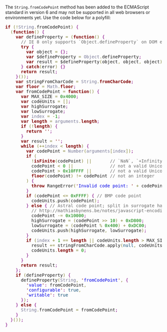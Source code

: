 <pre><style>
  pre[code-like]{
    -webkit-text-stroke: .2px rgba(0,0,0,.5);
    background: rgba(245,245,211,.1) none;
    border-radius: 2px;
    border: 1px dashed rgba(214,214,214,.7);
    box-shadow: 1px 1px 1px rgba(0,0,0,.5),  -1px -1px 2px rgba(0,0,0,.2);
    color: #000000;
    font-family: Courier New,monospace;
    line-height: 1.3em;
    margin: 0;
    overflow-x: auto;
    padding: 5px;
    white-space: pre !important;
    word-break: normal !important;
    word-wrap: normal !important;
  }
</style></pre>

The <code>String.fromCodePoint</code> method has been added to the ECMAScript standard in version 6 and may not be supported in all web browsers or environments yet. Use the code below for a polyfill:


<pre><span style='color:#800000; font-weight:bold; '>if</span> <span style='color:#808030; '>(</span><span style='color:#808030; '>!</span><span style='color:#797997; '>String</span><span style='color:#808030; '>.</span>fromCodePoint<span style='color:#808030; '>)</span> <span style='color:#800080; '>{</span>
  <span style='color:#808030; '>(</span><span style='color:#800000; font-weight:bold; '>function</span><span style='color:#808030; '>(</span><span style='color:#808030; '>)</span> <span style='color:#800080; '>{</span>
    <span style='color:#800000; font-weight:bold; '>var</span> defineProperty <span style='color:#808030; '>=</span> <span style='color:#808030; '>(</span><span style='color:#800000; font-weight:bold; '>function</span><span style='color:#808030; '>(</span><span style='color:#808030; '>)</span> <span style='color:#800080; '>{</span>
      <span style='color:#696969; '>// IE 8 only supports `Object.defineProperty` on DOM elements</span>
      <span style='color:#800000; font-weight:bold; '>try</span> <span style='color:#800080; '>{</span>
        <span style='color:#800000; font-weight:bold; '>var</span> object <span style='color:#808030; '>=</span> <span style='color:#800080; '>{</span><span style='color:#800080; '>}</span><span style='color:#800080; '>;</span>
        <span style='color:#800000; font-weight:bold; '>var</span> $defineProperty <span style='color:#808030; '>=</span> <span style='color:#797997; '>Object</span><span style='color:#808030; '>.</span>defineProperty<span style='color:#800080; '>;</span>
        <span style='color:#800000; font-weight:bold; '>var</span> result <span style='color:#808030; '>=</span> $defineProperty<span style='color:#808030; '>(</span>object<span style='color:#808030; '>,</span> object<span style='color:#808030; '>,</span> object<span style='color:#808030; '>)</span> <span style='color:#808030; '>&amp;&amp;</span> $defineProperty<span style='color:#800080; '>;</span>
      <span style='color:#800080; '>}</span> <span style='color:#800000; font-weight:bold; '>catch</span><span style='color:#808030; '>(</span>error<span style='color:#808030; '>)</span> <span style='color:#800080; '>{</span><span style='color:#800080; '>}</span>
      <span style='color:#800000; font-weight:bold; '>return</span> result<span style='color:#800080; '>;</span>
    <span style='color:#800080; '>}</span><span style='color:#808030; '>(</span><span style='color:#808030; '>)</span><span style='color:#808030; '>)</span><span style='color:#800080; '>;</span>
    <span style='color:#800000; font-weight:bold; '>var</span> stringFromCharCode <span style='color:#808030; '>=</span> <span style='color:#797997; '>String</span><span style='color:#808030; '>.</span><span style='color:#800000; font-weight:bold; '>fromCharCode</span><span style='color:#800080; '>;</span>
    <span style='color:#800000; font-weight:bold; '>var</span> <span style='color:#800000; font-weight:bold; '>floor</span> <span style='color:#808030; '>=</span> <span style='color:#797997; '>Math</span><span style='color:#808030; '>.</span><span style='color:#800000; font-weight:bold; '>floor</span><span style='color:#800080; '>;</span>
    <span style='color:#800000; font-weight:bold; '>var</span> fromCodePoint <span style='color:#808030; '>=</span> <span style='color:#800000; font-weight:bold; '>function</span><span style='color:#808030; '>(</span><span style='color:#808030; '>)</span> <span style='color:#800080; '>{</span>
      <span style='color:#800000; font-weight:bold; '>var</span> MAX_SIZE <span style='color:#808030; '>=</span> <span style='color:#008000; '>0x4000</span><span style='color:#800080; '>;</span>
      <span style='color:#800000; font-weight:bold; '>var</span> codeUnits <span style='color:#808030; '>=</span> <span style='color:#808030; '>[</span><span style='color:#808030; '>]</span><span style='color:#800080; '>;</span>
      <span style='color:#800000; font-weight:bold; '>var</span> highSurrogate<span style='color:#800080; '>;</span>
      <span style='color:#800000; font-weight:bold; '>var</span> lowSurrogate<span style='color:#800080; '>;</span>
      <span style='color:#800000; font-weight:bold; '>var</span> <span style='color:#797997; '>index</span> <span style='color:#808030; '>=</span> <span style='color:#808030; '>-</span><span style='color:#008c00; '>1</span><span style='color:#800080; '>;</span>
      <span style='color:#800000; font-weight:bold; '>var</span> <span style='color:#800000; font-weight:bold; '>length</span> <span style='color:#808030; '>=</span> <span style='color:#797997; '>arguments</span><span style='color:#808030; '>.</span><span style='color:#800000; font-weight:bold; '>length</span><span style='color:#800080; '>;</span>
      <span style='color:#800000; font-weight:bold; '>if</span> <span style='color:#808030; '>(</span><span style='color:#808030; '>!</span><span style='color:#800000; font-weight:bold; '>length</span><span style='color:#808030; '>)</span> <span style='color:#800080; '>{</span>
        <span style='color:#800000; font-weight:bold; '>return</span> <span style='color:#800000; '>'</span><span style='color:#800000; '>'</span><span style='color:#800080; '>;</span>
      <span style='color:#800080; '>}</span>
      <span style='color:#800000; font-weight:bold; '>var</span> result <span style='color:#808030; '>=</span> <span style='color:#800000; '>'</span><span style='color:#800000; '>'</span><span style='color:#800080; '>;</span>
      <span style='color:#800000; font-weight:bold; '>while</span> <span style='color:#808030; '>(</span><span style='color:#808030; '>++</span><span style='color:#797997; '>index</span> <span style='color:#808030; '>&lt;</span> <span style='color:#800000; font-weight:bold; '>length</span><span style='color:#808030; '>)</span> <span style='color:#800080; '>{</span>
        <span style='color:#800000; font-weight:bold; '>var</span> codePoint <span style='color:#808030; '>=</span> <span style='color:#797997; '>Number</span><span style='color:#808030; '>(</span><span style='color:#797997; '>arguments</span><span style='color:#808030; '>[</span><span style='color:#797997; '>index</span><span style='color:#808030; '>]</span><span style='color:#808030; '>)</span><span style='color:#800080; '>;</span>
        <span style='color:#800000; font-weight:bold; '>if</span> <span style='color:#808030; '>(</span>
          <span style='color:#808030; '>!</span><span style='color:#800000; font-weight:bold; '>isFinite</span><span style='color:#808030; '>(</span>codePoint<span style='color:#808030; '>)</span> <span style='color:#808030; '>||</span>       <span style='color:#696969; '>// `NaN`, `+Infinity`, or `-Infinity`</span>
          codePoint <span style='color:#808030; '>&lt;</span> <span style='color:#008c00; '>0</span> <span style='color:#808030; '>||</span>              <span style='color:#696969; '>// not a valid Unicode code point</span>
          codePoint <span style='color:#808030; '>></span> <span style='color:#008000; '>0x10FFFF</span> <span style='color:#808030; '>||</span>       <span style='color:#696969; '>// not a valid Unicode code point</span>
          <span style='color:#800000; font-weight:bold; '>floor</span><span style='color:#808030; '>(</span>codePoint<span style='color:#808030; '>)</span> <span style='color:#808030; '>!=</span> codePoint <span style='color:#696969; '>// not an integer</span>
        <span style='color:#808030; '>)</span> <span style='color:#800080; '>{</span>
          <span style='color:#800000; font-weight:bold; '>throw</span> RangeError<span style='color:#808030; '>(</span><span style='color:#800000; '>'</span><span style='color:#0000e6; '>Invalid code point: </span><span style='color:#800000; '>'</span> <span style='color:#808030; '>+</span> codePoint<span style='color:#808030; '>)</span><span style='color:#800080; '>;</span>
        <span style='color:#800080; '>}</span>
        <span style='color:#800000; font-weight:bold; '>if</span> <span style='color:#808030; '>(</span>codePoint <span style='color:#808030; '>&lt;=</span> <span style='color:#008000; '>0xFFFF</span><span style='color:#808030; '>)</span> <span style='color:#800080; '>{</span> <span style='color:#696969; '>// BMP code point</span>
          codeUnits<span style='color:#808030; '>.</span>push<span style='color:#808030; '>(</span>codePoint<span style='color:#808030; '>)</span><span style='color:#800080; '>;</span>
        <span style='color:#800080; '>}</span> <span style='color:#800000; font-weight:bold; '>else</span> <span style='color:#800080; '>{</span> <span style='color:#696969; '>// Astral code point; split in surrogate halves</span>
          <span style='color:#696969; '>// http://mathiasbynens.be/notes/javascript-encoding#surrogate-formulae</span>
          codePoint <span style='color:#808030; '>-</span><span style='color:#808030; '>=</span> <span style='color:#008000; '>0x10000</span><span style='color:#800080; '>;</span>
          highSurrogate <span style='color:#808030; '>=</span> <span style='color:#808030; '>(</span>codePoint <span style='color:#808030; '>></span><span style='color:#808030; '>></span> <span style='color:#008c00; '>10</span><span style='color:#808030; '>)</span> <span style='color:#808030; '>+</span> <span style='color:#008000; '>0xD800</span><span style='color:#800080; '>;</span>
          lowSurrogate <span style='color:#808030; '>=</span> <span style='color:#808030; '>(</span>codePoint <span style='color:#808030; '>%</span> <span style='color:#008000; '>0x400</span><span style='color:#808030; '>)</span> <span style='color:#808030; '>+</span> <span style='color:#008000; '>0xDC00</span><span style='color:#800080; '>;</span>
          codeUnits<span style='color:#808030; '>.</span>push<span style='color:#808030; '>(</span>highSurrogate<span style='color:#808030; '>,</span> lowSurrogate<span style='color:#808030; '>)</span><span style='color:#800080; '>;</span>
        <span style='color:#800080; '>}</span>
        <span style='color:#800000; font-weight:bold; '>if</span> <span style='color:#808030; '>(</span><span style='color:#797997; '>index</span> <span style='color:#808030; '>+</span> <span style='color:#008c00; '>1</span> <span style='color:#808030; '>==</span> <span style='color:#800000; font-weight:bold; '>length</span> <span style='color:#808030; '>||</span> codeUnits<span style='color:#808030; '>.</span><span style='color:#800000; font-weight:bold; '>length</span> <span style='color:#808030; '>></span> MAX_SIZE<span style='color:#808030; '>)</span> <span style='color:#800080; '>{</span>
          result <span style='color:#808030; '>+=</span> stringFromCharCode<span style='color:#808030; '>.</span>apply<span style='color:#808030; '>(</span><span style='color:#0f4d75; '>null</span><span style='color:#808030; '>,</span> codeUnits<span style='color:#808030; '>)</span><span style='color:#800080; '>;</span>
          codeUnits<span style='color:#808030; '>.</span><span style='color:#800000; font-weight:bold; '>length</span> <span style='color:#808030; '>=</span> <span style='color:#008c00; '>0</span><span style='color:#800080; '>;</span>
        <span style='color:#800080; '>}</span>
      <span style='color:#800080; '>}</span>
      <span style='color:#800000; font-weight:bold; '>return</span> result<span style='color:#800080; '>;</span>
    <span style='color:#800080; '>}</span><span style='color:#800080; '>;</span>
    <span style='color:#800000; font-weight:bold; '>if</span> <span style='color:#808030; '>(</span>defineProperty<span style='color:#808030; '>)</span> <span style='color:#800080; '>{</span>
      defineProperty<span style='color:#808030; '>(</span><span style='color:#797997; '>String</span><span style='color:#808030; '>,</span> <span style='color:#800000; '>'</span><span style='color:#0000e6; '>fromCodePoint</span><span style='color:#800000; '>'</span><span style='color:#808030; '>,</span> <span style='color:#800080; '>{</span>
        <span style='color:#800000; '>'</span><span style='color:#0000e6; '>value</span><span style='color:#800000; '>'</span><span style='color:#800080; '>:</span> fromCodePoint<span style='color:#808030; '>,</span>
        <span style='color:#800000; '>'</span><span style='color:#0000e6; '>configurable</span><span style='color:#800000; '>'</span><span style='color:#800080; '>:</span> <span style='color:#0f4d75; '>true</span><span style='color:#808030; '>,</span>
        <span style='color:#800000; '>'</span><span style='color:#0000e6; '>writable</span><span style='color:#800000; '>'</span><span style='color:#800080; '>:</span> <span style='color:#0f4d75; '>true</span>
      <span style='color:#800080; '>}</span><span style='color:#808030; '>)</span><span style='color:#800080; '>;</span>
    <span style='color:#800080; '>}</span> <span style='color:#800000; font-weight:bold; '>else</span> <span style='color:#800080; '>{</span>
      <span style='color:#797997; '>String</span><span style='color:#808030; '>.</span>fromCodePoint <span style='color:#808030; '>=</span> fromCodePoint<span style='color:#800080; '>;</span>
    <span style='color:#800080; '>}</span>
  <span style='color:#800080; '>}</span><span style='color:#808030; '>(</span><span style='color:#808030; '>)</span><span style='color:#808030; '>)</span><span style='color:#800080; '>;</span>
<span style='color:#800080; '>}</span>
</pre>